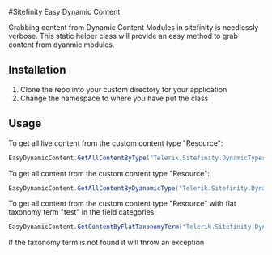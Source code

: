 #Sitefinity Easy Dynamic Content

Grabbing content from Dynamic Content Modules in sitefinity is needlessly verbose.
This static helper class will provide an easy method to grab content from dyanmic modules.

## Installation ##

1. Clone the repo into your custom directory for your application
2. Change the namespace to where you have put the class

## Usage ##

To get all live content from the custom content type "Resource":

````c#
EasyDynamicContent.GetAllContentByType("Telerik.Sitefinity.DynamicTypes.Model.Resources.Resource");
````

To get all content from the custom content type "Resource":

````c#
EasyDynamicContent.GetAllContentByDyanamicType("Telerik.Sitefinity.DynamicTypes.Model.Resources.Resource", false);
````
To get all content from the custom content type "Resource" with flat taxonomy term "test" in the field categories:

````c#
EasyDynamicContent.GetContentByFlatTaxonomyTerm("Telerik.Sitefinity.DynamicTypes.Model.Resources.Resource", "test", "categories");
````

If the taxonomy term is not found it will throw an exception